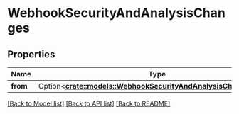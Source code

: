 # WebhookSecurityAndAnalysisChanges

## Properties

Name | Type | Description | Notes
------------ | ------------- | ------------- | -------------
**from** | Option<[**crate::models::WebhookSecurityAndAnalysisChangesFrom**](webhook_security_and_analysis_changes_from.md)> |  | [optional]

[[Back to Model list]](../README.md#documentation-for-models) [[Back to API list]](../README.md#documentation-for-api-endpoints) [[Back to README]](../README.md)


